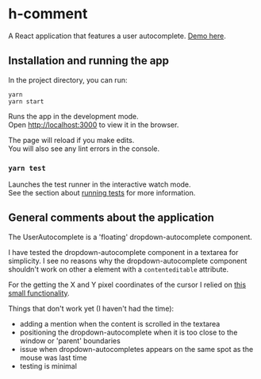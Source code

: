 # h-comment

A React application that features a user autocomplete. [Demo here](https://esanzgar.github.io/h-comment/).

## Installation and running the app

In the project directory, you can run:

```
yarn
yarn start
```

Runs the app in the development mode.<br />
Open [http://localhost:3000](http://localhost:3000) to view it in the browser.

The page will reload if you make edits.<br />
You will also see any lint errors in the console.

### `yarn test`

Launches the test runner in the interactive watch mode.<br />
See the section about [running tests](https://facebook.github.io/create-react-app/docs/running-tests) for more information.

## General comments about the application

The UserAutocomplete is a 'floating' dropdown-autocomplete component.

I have tested the dropdown-autocomplete component in a textarea for simplicity. I see no reasons why the dropdown-autocomplete component shouldn't work on other a element with a `contenteditable` attribute.

For the getting the X and Y pixel coordinates of the cursor I relied on [this small functionality](https://github.com/component/textarea-caret-position#readme).

Things that don't work yet (I haven't had the time):

- adding a mention when the content is scrolled in the textarea
- positioning the dropdown-autocomplete when it is too close to the window or 'parent' boundaries
- issue when dropdown-autocompletes appears on the same spot as the mouse was last time
- testing is minimal
